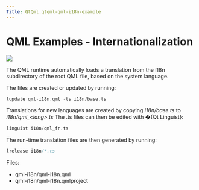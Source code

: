 ```yaml
---
Title: QtQml.qtqml-qml-i18n-example
---
```

        
QML Examples - Internationalization
===================================

<span class="subtitle"></span>
<span id="details"></span>
![](https://developer.ubuntu.com/static/devportal_uploaded/ad747330-592d-4426-8733-84826af16633-api/apps/qml/sdk-15.04.5/qtqml-qml-i18n-example/images/qml-i18n-example.png)

The QML runtime automatically loads a translation from the i18n subdirectory of the root QML file, based on the system language.

The files are created or updated by running:

``` cpp
lupdate qml-i18n.qml -ts i18n/base.ts
```

Translations for new languages are created by copying *i18n/base.ts* to *i18n/qml\_&lt;lang&gt;.ts* The .ts files can then be edited with �{Qt Linguist}:

``` cpp
linguist i18n/qml_fr.ts
```

The run-time translation files are then generated by running:

``` cpp
lrelease i18n/*.ts
```

Files:

-   qml-i18n/qml-i18n.qml
-   qml-i18n/qml-i18n.qmlproject

